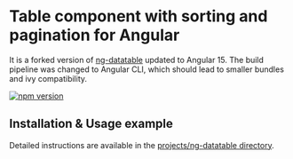 # Table component with sorting and pagination for Angular
It is a forked version of [ng-datatable](https://github.com/cmglez10/ng-datatable) updated to Angular 15. The build pipeline was changed to Angular CLI, which should lead to smaller bundles and ivy compatibility.

[![npm version](https://badge.fury.io/js/%40pascalhonegger%2Fng-datatable.svg)](https://badge.fury.io/js/%40pascalhonegger%2Fng-datatable)

## Installation & Usage example

Detailed instructions are available in the [projects/ng-datatable directory](projects/ng-datatable/README.md).